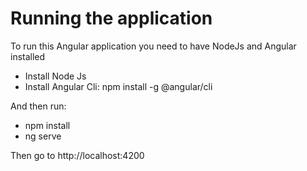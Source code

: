 # Running the application
To run this Angular application you need to have NodeJs and Angular installed

- Install Node Js
- Install Angular Cli:
    npm install -g @angular/cli

And then run:

- npm install
- ng serve

Then go to http://localhost:4200
